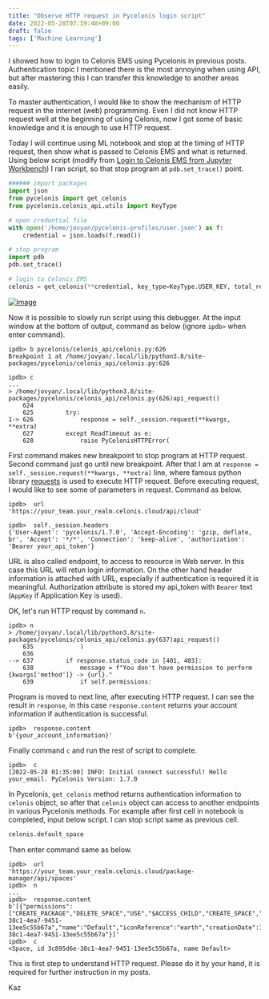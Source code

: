```yaml
---
title: "Observe HTTP request in Pycelonis login script"
date: 2022-05-28T07:59:48+09:00
draft: false
tags: ['Machine Learning']
---
```


I showed how to login to Celonis EMS using Pycelonis in previous posts. Authentication topic I mentioned there is the most annoying when using API, but after mastering this I can transfer this knowledge to another areas easily. 

To master authentication, I would like to show the mechanism of HTTP request in the internet (web) programming. Even I did not know HTTP request well at the beginning of using Celonis, now I got some of basic knowledge and it is enough to use HTTP request.

Today I will continue using ML notebook and stop at the timing of HTTP request, then show what is passed to Celonis EMS and what is returned. Using below script (modify from [Login to Celonis EMS from Jupyter Workbench](../2022-05-14-login-to-celonis-ems-from-jupyter-workbench)) I ran script, so that stop program at `pdb.set_trace()` point.

```python
###### import packages
import json
from pycelonis import get_celonis
from pycelonis.celonis_api.utils import KeyType

# open credential file
with open('/home/jovyan/pycelonis-profiles/user.json') as f:
    credential = json.loads(f.read())

# stop program
import pdb 
pdb.set_trace()

# login to Celonis EMS
celonis = get_celonis(**credential, key_type=KeyType.USER_KEY, total_retry=10, permissions=False)
```

[![image](https://user-images.githubusercontent.com/67397583/170803914-b9f06c6a-00b7-44a2-92d6-aa248cf4d02f.png)](https://user-images.githubusercontent.com/67397583/170803914-b9f06c6a-00b7-44a2-92d6-aa248cf4d02f.png)

Now it is possible to slowly run script using this debugger. At the input window at the bottom of output, command as below (ignore `ipdb>` when enter command).

```
ipdb> b pycelonis/celonis_api/celonis.py:626
Breakpoint 1 at /home/jovyan/.local/lib/python3.8/site-packages/pycelonis/celonis_api/celonis.py:626
```

```
ipdb> c
...
> /home/jovyan/.local/lib/python3.8/site-packages/pycelonis/celonis_api/celonis.py(626)api_request()
    624 
    625         try:
1-> 626             response = self._session.request(**kwargs, **extra)
    627         except ReadTimeout as e:
    628             raise PyCelonisHTTPError(
```

First command makes new breakpoint to stop program at HTTP request. Second command just go until new breakpoint. After that I am at `response = self._session.request(**kwargs, **extra)` line, where famous python library [requests](https://requests.readthedocs.io/en/latest/) is used to execute HTTP request. Before executing request, I would like to see some of parameters in request. Command as below.

```
ipdb>  url
'https://your_team.your_realm.celonis.cloud/api/cloud'
```

```
ipdb>  self._session.headers
{'User-Agent': 'pycelonis/1.7.0', 'Accept-Encoding': 'gzip, deflate, br', 'Accept': '*/*', 'Connection': 'keep-alive', 'authorization': 'Bearer your_api_token'}
```

URL is also called endpoint, to access to resource in Web server. In this case this URL will retun login information. On the other hand header information is attached with URL, especially if authentication is required it is meaningful. Authorization attribute is stored my api_token with `Bearer` text (`AppKey` if Application Key is used). 

OK, let's run HTTP requst by command `n`.

```
ipdb> n
> /home/jovyan/.local/lib/python3.8/site-packages/pycelonis/celonis_api/celonis.py(637)api_request()
    635             )
    636 
--> 637         if response.status_code in [401, 403]:
    638             message = f"You don't have permission to perform {kwargs['method']} -> {url}."
    639             if self.permissions:
```

Program is moved to next line, after executing HTTP request. I can see the result in `response`, in this case `response.content` returns your account information if authentication is successful.
```
ipdb>  response.content
b'{your_account_information}'
```

Finally command `c` and run the rest of script to complete.
```
ipdb>  c
[2022-05-28 01:35:00] INFO: Initial connect successful! Hello your_email. PyCelonis Version: 1.7.0
```

In Pycelonis, `get_celonis` method returns authentication information to `celonis` object, so after that `celonis` object can access to another endpoints in various Pycelonis methods. For example after first cell in notebook is completed, input below script. I can stop script same as previous cell.

```python
celonis.default_space
```

Then enter command same as below.
```
ipdb>  url
'https://your_team.your_realm.celonis.cloud/package-manager/api/spaces'
ipdb>  n
...
ipdb>  response.content
b'[{"permissions":["CREATE_PACKAGE","DELETE_SPACE","USE","$ACCESS_CHILD","CREATE_SPACE","DELETE_ALL_PACKAGES","USE_ALL_PACKAGES","DELETE_PACKAGE","EDIT_PACKAGE","EDIT_ALL_PACKAGES","EDIT_ALL_SPACES","MANAGE_PERMISSIONS","EDIT_SPACE","DELETE_ALL_SPACES","USE_PACKAGE"],"id":"3c895d6e-38c1-4ea7-9451-13ee5c55b67a","name":"Default","iconReference":"earth","creationDate":1624615392821,"changeDate":1624615392821,"objectId":"3c895d6e-38c1-4ea7-9451-13ee5c55b67a"}]'
ipdb>  c
<Space, id 3c895d6e-38c1-4ea7-9451-13ee5c55b67a, name Default>
```

This is first step to understand HTTP request. Please do it by your hand, it is required for further instruction in my posts.

Kaz
